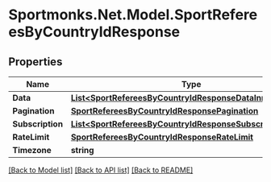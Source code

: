 # Sportmonks.Net.Model.SportRefereesByCountryIdResponse

## Properties

Name | Type | Description | Notes
------------ | ------------- | ------------- | -------------
**Data** | [**List&lt;SportRefereesByCountryIdResponseDataInner&gt;**](SportRefereesByCountryIdResponseDataInner.md) |  | [optional] 
**Pagination** | [**SportRefereesByCountryIdResponsePagination**](SportRefereesByCountryIdResponsePagination.md) |  | [optional] 
**Subscription** | [**List&lt;SportRefereesByCountryIdResponseSubscriptionInner&gt;**](SportRefereesByCountryIdResponseSubscriptionInner.md) |  | [optional] 
**RateLimit** | [**SportRefereesByCountryIdResponseRateLimit**](SportRefereesByCountryIdResponseRateLimit.md) |  | [optional] 
**Timezone** | **string** |  | [optional] 

[[Back to Model list]](../README.md#documentation-for-models) [[Back to API list]](../README.md#documentation-for-api-endpoints) [[Back to README]](../README.md)

